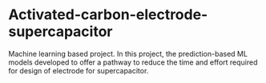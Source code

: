# Activated-carbon-electrode-supercapacitor
Machine learning based project.
In this project, the prediction-based ML models developed to offer a pathway to reduce the time and effort required for design of electrode for supercapacitor.
